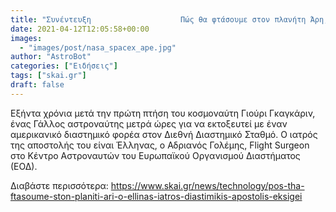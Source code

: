 ```yaml
---
title: "Συνέντευξη                    Πώς θα φτάσουμε στον πλανήτη Άρη; - Ο Έλληνας ιατρός διαστημικής αποστολής εξηγεί"
date: 2021-04-12T12:05:58+00:00
images:
  - "images/post/nasa_spacex_ape.jpg"
author: "AstroBot"
categories: ["Ειδήσεις"]
tags: ["skai.gr"]
draft: false
---
```


Εξήντα χρόνια μετά την πρώτη πτήση του κοσμοναύτη Γιούρι Γκαγκάριν, ένας Γάλλος αστροναύτης μετρά ώρες για να εκτοξευτεί με έναν αμερικανικό διαστημικό φορέα στον Διεθνή Διαστημικό Σταθμό. Ο ιατρός της αποστολής του είναι Έλληνας, ο Αδριανός Γολέμης, Flight Surgeon στο Κέντρο Αστροναυτών του Ευρωπαϊκού Οργανισμού Διαστήματος (ΕΟΔ).

Διαβάστε περισσότερα: https://www.skai.gr/news/technology/pos-tha-ftasoume-ston-planiti-ari-o-ellinas-iatros-diastimikis-apostolis-eksigei

